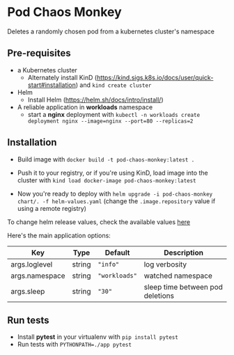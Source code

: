 # Pod Chaos Monkey
Deletes a randomly chosen pod from a kubernetes cluster's namespace

## Pre-requisites
* a Kubernetes cluster
  * Alternately install KinD (https://kind.sigs.k8s.io/docs/user/quick-start#installation) and `kind create cluster`
* Helm
  * Install Helm (https://helm.sh/docs/intro/install/)
* A reliable application in **workloads** namespace
  * start a **nginx** deployment with `kubectl -n workloads create deployment nginx --image=nginx --port=80 --replicas=2`

## Installation
* Build image with `docker build -t pod-chaos-monkey:latest .`

* Push it to your registry, or if you're using KinD, load image into the cluster with
`kind load docker-image pod-chaos-monkey:latest`

* Now you're ready to deploy with
`helm upgrade -i pod-chaos-monkey chart/. -f helm-values.yaml`
(change the `.image.repository` value if using a remote registry)

To change helm release values, check the available values [here](./chart/README.md) 

Here's the main application options:

| Key | Type | Default | Description                      |
|-----|------|---------|----------------------------------|
| args.loglevel | string | `"info"` | log verbosity                    |
| args.namespace | string | `"workloads"` | watched namespace                |
| args.sleep | string | `"30"` | sleep time between pod deletions |

## Run tests

* Install **pytest** in your virtualenv with `pip install pytest`
* Run tests with `PYTHONPATH=./app pytest` 
